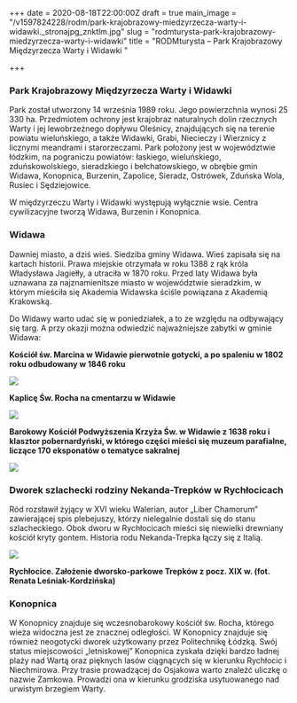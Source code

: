+++
date = 2020-08-18T22:00:00Z
draft = true
main_image = "/v1597824228/rodm/park-krajobrazowy-miedzyrzecza-warty-i-widawki._stronajpg_znktlm.jpg"
slug = "rodmturysta-park-krajobrazowy-miedzyrzecza-warty-i-widawki"
title = "RODMturysta – Park Krajobrazowy Międzyrzecza Warty i Widawki "

+++
### **Park Krajobrazowy Międzyrzecza Warty i Widawki**

Park został utworzony 14 września 1989 roku. Jego powierzchnia wynosi 25 330 ha. Przedmiotem ochrony jest krajobraz naturalnych dolin rzecznych Warty i jej lewobrzeżnego dopływu Oleśnicy, znajdujących się na terenie powiatu wieluńskiego, a także Widawki, Grabi, Niecieczy i Wierznicy z licznymi meandrami i starorzeczami. Park położony jest w województwie łódzkim, na pograniczu powiatów: łaskiego, wieluńskiego, zduńskowolskiego, sieradzkiego i bełchatowskiego, w obrębie gmin Widawa, Konopnica, Burzenin, Zapolice, Sieradz, Ostrówek, Zduńska Wola, Rusiec i Sędziejowice.

W międzyrzeczu Warty i Widawki występują wyłącznie wsie. Centra cywilizacyjne tworzą Widawa, Burzenin i Konopnica.

### **Widawa**

Dawniej miasto, a dziś wieś. Siedziba gminy Widawa. Wieś zapisała się na kartach historii. Prawa miejskie otrzymała w roku 1388 z rąk króla Władysława Jagiełły, a utraciła w 1870 roku. Przed laty Widawa była uznawana za najznamienitsze miasto w województwie sieradzkim, w którym mieściła się Akademia Widawska ściśle powiązana z Akademią Krakowską.

Do Widawy warto udać się w poniedziałek, a to ze względu na odbywający się targ. A przy okazji można odwiedzić najważniejsze zabytki w gminie Widawa:

**Kościół św. Marcina w Widawie pierwotnie gotycki, a po spaleniu w 1802 roku odbudowany w 1846 roku**

![](https://res.cloudinary.com/inspro/image/upload/v1597823766/rodm/Ko%C5%9Bci%C3%B3%C5%82_%C5%9Bw_Marcin-Widawa_strona_fhedvh.jpg)

**Kaplicę Św. Rocha na cmentarzu w Widawie**

![](https://res.cloudinary.com/inspro/image/upload/v1597824629/rodm/kaplica_%C5%9Bw_Rocha_em5g3k.jpg)

**Barokowy Kościół Podwyższenia Krzyża Św. w Widawie z 1638 roku i klasztor pobernardyński, w którego części mieści się muzeum parafialne, liczące 170 eksponatów o tematyce sakralnej**

![](https://res.cloudinary.com/inspro/image/upload/v1597825338/rodm/Widawa_ko%C5%9Bci%C3%B3%C5%82_podwy%C5%BCszenia_strona_qcm2bo.jpg)

### **Dworek szlachecki rodziny Nekanda-Trepków w Rychłocicach**

Ród rozsławił żyjący w XVI wieku Walerian, autor „Liber Chamorum” zawierającej spis plebejuszy, którzy nielegalnie dostali się do stanu szlacheckiego. Obok dworu w Rychłocicach mieści się niewielki drewniany kościół kryty gontem. Historia rodu Nekanda-Trepka łączy się z Italią.

![](https://res.cloudinary.com/inspro/image/upload/v1597826124/rodm/900x600_rychlocice_dwor_0_1_b4dp4m.jpg)

**Rychłocice. Założenie dworsko-parkowe Trepków z pocz. XIX w. (fot. Renata Leśniak-Kordzińska)**

### **Konopnica** 

W Konopnicy znajduje się wczesnobarokowy kościół św. Rocha, którego wieża widoczna jest ze znacznej odległości. W Konopnicy znajduje się również neogotycki dworek użytkowany przez Politechnikę Łódzką. Swój status miejscowości „letniskowej” Konopnica zyskała dzięki bardzo ładnej plaży nad Wartą oraz pięknych lasów ciągnących się w kierunku Rychłocic i Niechmirowa. Przy trasie prowadzącej do Osjakowa warto znaleźć uliczkę o nazwie Zamkowa. Prowadzi ona w kierunku grodziska usytuowanego nad urwistym brzegiem Warty.